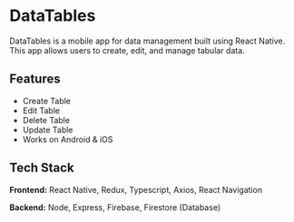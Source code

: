 # DataTables
DataTables is a mobile app for data management built using React Native. This app allows users to create, edit, and manage tabular data.
## Features

- Create Table
- Edit Table
- Delete Table
- Update Table
- Works on Android & iOS





## Tech Stack

**Frontend:** React Native, Redux, Typescript, Axios, React Navigation

**Backend:** Node, Express, Firebase, Firestore (Database)
